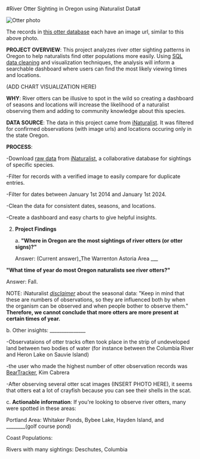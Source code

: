 #River Otter Sighting in Oregon using iNaturalist Data#

![Otter photo](https://inaturalist-open-data.s3.amazonaws.com/photos/183828265/medium.jpg)

The records in [this otter database](data/cleaned) each have an image url, similar to this above photo.

**PROJECT OVERVIEW**: This project analyzes river otter sighting patterns in Oregon to help naturalists find otter populations more easily. Using [SQL data cleaning](queries/analysis_queries.sql) and visualization techniques, the analysis will inform a searchable dashboard where users can find the most likely viewing times and locations.

(ADD CHART VISUALIZATION HERE)

**WHY**: River otters can be illusive to spot in the wild so creating a dashboard of seasons and locations will increase the likelihood of a naturalist observing them and adding to community knowledge about this species.

**DATA SOURCE**: The data in this project came from [iNaturalist](https://www.inaturalist.org/taxa/41777-Lontra-canadensis). It was  filtered for confirmed observations (with image urls) and locations occuring only in the state Oregon.

**PROCESS**: 

-Download [raw data](data/raw) from [iNaturalist](https://www.inaturalist.org/taxa/41777-Lontra-canadensis), a collaborative database for sightings of specific species.

-Filter for records with a verified image to easily compare for duplicate entries. 

-Filter for dates between January 1st 2014 and January 1st 2024.

-Clean the data for consistent dates, seasons, and locations.

-Create a dashboard and easy charts to give helpful insights.


2. **Project Findings**

   a.  **"Where in Oregon are the most sightings of river otters (or otter signs)?"**

   Answer: (Current answer)_The Warrenton Astoria Area ___
  
  **"What time of year do most Oregon naturalists see river otters?"**
 
  Answer: Fall.

  NOTE: iNaturalist [*disclaimer*](https://www.inaturalist.org/taxa/41777-Lontra-canadensis) about the seasonal data: "Keep in mind that these are numbers of observations, so they are influenced both by when the organism can be observed and when people bother to observe them." **Therefore, we cannot conclude that more otters are more present at certain times of year.**

b. Other insights: _______________

   -Observataions of otter tracks often took place in the strip of undeveloped land between two bodies of water (for instance between the Columbia River and Heron Lake on Sauvie Island)
   
   -the user who made the highest number of otter observation records was [BearTracker](https://www.inaturalist.org/people/beartracker), Kim Cabrera

   -After observing several otter scat images (INSERT PHOTO HERE), it seems that otters eat a lot of crayfish because you can see their shells in the scat.

c. **Actionable information**: If you're looking to observe river otters, many were spotted in these areas:

Portland Area: Whitaker Ponds, Bybee Lake, Hayden Island, and ________(golf course pond)

Coast Populations:

Rivers with many sightings: Deschutes, Columbia



